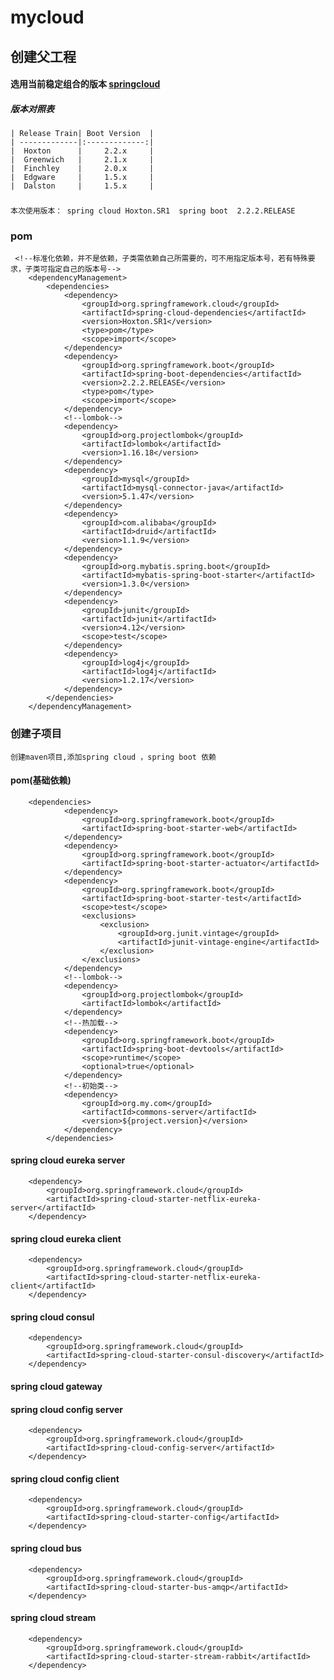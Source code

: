 # mycloud
## 创建父工程
#### 选用当前稳定组合的版本 [springcloud](https://spring.io/projects/spring-cloud)
##### 版本对照表
    | Release Train| Boot Version  |
    | -------------|:-------------:|
    |  Hoxton      |     2.2.x     |
    |  Greenwich   |     2.1.x     |
    |  Finchley    |     2.0.x     |
    |  Edgware     |     1.5.x     |
    |  Dalston     |     1.5.x     |
###
    本次使用版本： spring cloud Hoxton.SR1  spring boot  2.2.2.RELEASE
### pom
     <!--标准化依赖，并不是依赖，子类需依赖自己所需要的，可不用指定版本号，若有特殊要求，子类可指定自己的版本号-->
        <dependencyManagement>
            <dependencies>
                <dependency>
                    <groupId>org.springframework.cloud</groupId>
                    <artifactId>spring-cloud-dependencies</artifactId>
                    <version>Hoxton.SR1</version>
                    <type>pom</type>
                    <scope>import</scope>
                </dependency>
                <dependency>
                    <groupId>org.springframework.boot</groupId>
                    <artifactId>spring-boot-dependencies</artifactId>
                    <version>2.2.2.RELEASE</version>
                    <type>pom</type>
                    <scope>import</scope>
                </dependency>
                <!--lombok-->
                <dependency>
                    <groupId>org.projectlombok</groupId>
                    <artifactId>lombok</artifactId>
                    <version>1.16.18</version>
                </dependency>
                <dependency>
                    <groupId>mysql</groupId>
                    <artifactId>mysql-connector-java</artifactId>
                    <version>5.1.47</version>
                </dependency>
                <dependency>
                    <groupId>com.alibaba</groupId>
                    <artifactId>druid</artifactId>
                    <version>1.1.9</version>
                </dependency>
                <dependency>
                    <groupId>org.mybatis.spring.boot</groupId>
                    <artifactId>mybatis-spring-boot-starter</artifactId>
                    <version>1.3.0</version>
                </dependency>
                <dependency>
                    <groupId>junit</groupId>
                    <artifactId>junit</artifactId>
                    <version>4.12</version>
                    <scope>test</scope>
                </dependency>
                <dependency>
                    <groupId>log4j</groupId>
                    <artifactId>log4j</artifactId>
                    <version>1.2.17</version>
                </dependency>
            </dependencies>
        </dependencyManagement>
### 创建子项目 

    创建maven项目,添加spring cloud ，spring boot 依赖
    
#### pom(基础依赖)
        <dependencies>
                <dependency>
                    <groupId>org.springframework.boot</groupId>
                    <artifactId>spring-boot-starter-web</artifactId>
                </dependency>
                <dependency>
                    <groupId>org.springframework.boot</groupId>
                    <artifactId>spring-boot-starter-actuator</artifactId>
                </dependency>
                <dependency>
                    <groupId>org.springframework.boot</groupId>
                    <artifactId>spring-boot-starter-test</artifactId>
                    <scope>test</scope>
                    <exclusions>
                        <exclusion>
                            <groupId>org.junit.vintage</groupId>
                            <artifactId>junit-vintage-engine</artifactId>
                        </exclusion>
                    </exclusions>
                </dependency>
                <!--lombok-->
                <dependency>
                    <groupId>org.projectlombok</groupId>
                    <artifactId>lombok</artifactId>
                </dependency>
                <!--热加载-->
                <dependency>
                    <groupId>org.springframework.boot</groupId>
                    <artifactId>spring-boot-devtools</artifactId>
                    <scope>runtime</scope>
                    <optional>true</optional>
                </dependency>
                <!--初始类-->
                <dependency>
                    <groupId>org.my.com</groupId>
                    <artifactId>commons-server</artifactId>
                    <version>${project.version}</version>
                </dependency>
            </dependencies>
#### spring cloud eureka server
        <dependency>
            <groupId>org.springframework.cloud</groupId>
            <artifactId>spring-cloud-starter-netflix-eureka-server</artifactId>
        </dependency>
#### spring cloud eureka client
        <dependency>
            <groupId>org.springframework.cloud</groupId>
            <artifactId>spring-cloud-starter-netflix-eureka-client</artifactId>
        </dependency>
#### spring cloud consul
        <dependency>
            <groupId>org.springframework.cloud</groupId>
            <artifactId>spring-cloud-starter-consul-discovery</artifactId>
        </dependency>
#### spring cloud gateway
#### spring cloud config server
        <dependency>
            <groupId>org.springframework.cloud</groupId>
            <artifactId>spring-cloud-config-server</artifactId>
        </dependency>
#### spring cloud config client
        <dependency>
            <groupId>org.springframework.cloud</groupId>
            <artifactId>spring-cloud-starter-config</artifactId>
        </dependency>
#### spring cloud bus
        <dependency>
            <groupId>org.springframework.cloud</groupId>
            <artifactId>spring-cloud-starter-bus-amqp</artifactId>
        </dependency>
#### spring cloud stream
        <dependency>
            <groupId>org.springframework.cloud</groupId>
            <artifactId>spring-cloud-starter-stream-rabbit</artifactId>
        </dependency>


